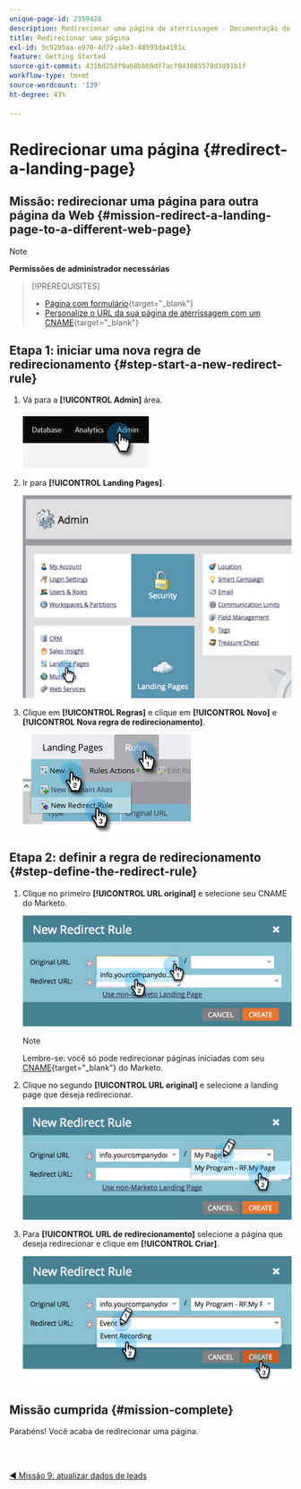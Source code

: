 ```yaml
---
unique-page-id: 2359428
description: Redirecionar uma página de aterrissagem - Documentação do Marketo - Documentação do produto
title: Redirecionar uma página
exl-id: 5c9205aa-e970-4d72-a4e3-48593da4181c
feature: Getting Started
source-git-commit: 431bd258f9a68bbb9df7acf043085578d3d91b1f
workflow-type: tm+mt
source-wordcount: '139'
ht-degree: 43%

---
```


# Redirecionar uma página {#redirect-a-landing-page}

## Missão: redirecionar uma página para outra página da Web {#mission-redirect-a-landing-page-to-a-different-web-page}

>[!NOTE]
>
>**Permissões de administrador necessárias**

>[!PREREQUISITES]
>
>* [Página com formulário](/help/marketo/getting-started/quick-wins/landing-page-with-a-form.md){target="_blank"}
>* [Personalize o URL da sua página de aterrissagem com um CNAME](/help/marketo/product-docs/demand-generation/landing-pages/landing-page-actions/customize-your-landing-page-urls-with-a-cname.md){target="_blank"}

## Etapa 1: iniciar uma nova regra de redirecionamento {#step-start-a-new-redirect-rule}

1. Vá para a **[!UICONTROL Admin]** área.

   ![](assets/redirect-a-landing-page-1.png)

1. Ir para **[!UICONTROL Landing Pages]**.

   ![](assets/redirect-a-landing-page-2.png)

1. Clique em **[!UICONTROL Regras]** e clique em **[!UICONTROL Novo]** e **[!UICONTROL Nova regra de redirecionamento]**.

   ![](assets/redirect-a-landing-page-3.png)

## Etapa 2: definir a regra de redirecionamento {#step-define-the-redirect-rule}

1. Clique no primeiro **[!UICONTROL URL original]** e selecione seu CNAME do Marketo.

   ![](assets/redirect-a-landing-page-4.png)

   >[!NOTE]
   >
   >Lembre-se: você só pode redirecionar páginas iniciadas com seu [CNAME](/help/marketo/product-docs/demand-generation/landing-pages/landing-page-actions/customize-your-landing-page-urls-with-a-cname.md){target="_blank"} do Marketo.

1. Clique no segundo **[!UICONTROL URL original]** e selecione a landing page que deseja redirecionar.

   ![](assets/redirect-a-landing-page-5.png)

1. Para **[!UICONTROL URL de redirecionamento]** selecione a página que deseja redirecionar e clique em **[!UICONTROL Criar]**.

   ![](assets/redirect-a-landing-page-6.png)

## Missão cumprida {#mission-complete}

Parabéns! Você acaba de redirecionar uma página.

<br> 

[◄ Missão 9: atualizar dados de leads](/help/marketo/getting-started/quick-wins/update-person-data.md)
